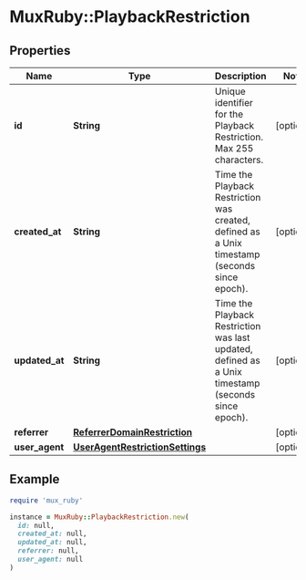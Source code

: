 # MuxRuby::PlaybackRestriction

## Properties

| Name | Type | Description | Notes |
| ---- | ---- | ----------- | ----- |
| **id** | **String** | Unique identifier for the Playback Restriction. Max 255 characters. | [optional] |
| **created_at** | **String** | Time the Playback Restriction was created, defined as a Unix timestamp (seconds since epoch). | [optional] |
| **updated_at** | **String** | Time the Playback Restriction was last updated, defined as a Unix timestamp (seconds since epoch). | [optional] |
| **referrer** | [**ReferrerDomainRestriction**](ReferrerDomainRestriction.md) |  | [optional] |
| **user_agent** | [**UserAgentRestrictionSettings**](UserAgentRestrictionSettings.md) |  | [optional] |

## Example

```ruby
require 'mux_ruby'

instance = MuxRuby::PlaybackRestriction.new(
  id: null,
  created_at: null,
  updated_at: null,
  referrer: null,
  user_agent: null
)
```


